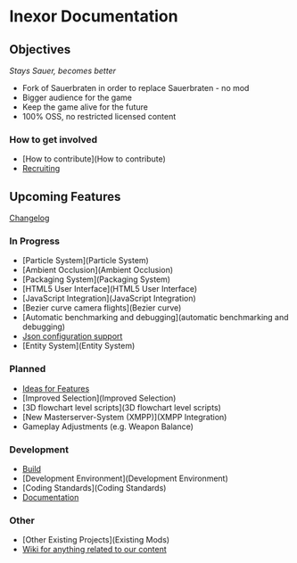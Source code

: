 # Inexor Documentation

## Objectives
_Stays Sauer, becomes better_

* Fork of Sauerbraten in order to replace Sauerbraten - no mod
* Bigger audience for the game
* Keep the game alive for the future
* 100% OSS, no restricted licensed content

### How to get involved
* [How to contribute](How to contribute)
* [Recruiting](Recruiting)

## Upcoming Features

[Changelog](Changelog)

### In Progress

* [Particle System](Particle System)
* [Ambient Occlusion](Ambient Occlusion)
* [Packaging System](Packaging System)
* [HTML5 User Interface](HTML5 User Interface)
* [JavaScript Integration](JavaScript Integration)
* [Bezier curve camera flights](Bezier curve)
* [Automatic benchmarking and debugging](automatic benchmarking and debugging)
* [Json configuration support](JSON-Implementation)
* [Entity System](Entity System)

### Planned

* [Ideas for Features](Feature-Ideas)
* [Improved Selection](Improved Selection)
* [3D flowchart level scripts](3D flowchart level scripts)
* [New Masterserver-System (XMPP)](XMPP Integration)
* Gameplay Adjustments (e.g. Weapon Balance) 

### Development

* [Build](Build)
* [Development Environment](Development Environment)
* [Coding Standards](Coding Standards)
* [Documentation](Documentation)

### Other

* [Other Existing Projects](Existing Mods)
* [Wiki for anything related to our content](https://github.com/inexor-game/data/wiki)